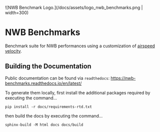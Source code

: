![NWB Benchmark Logo.](/docs/assets/logo_nwb_benchmarks.png | width=300)

# NWB Benchmarks

Benchmark suite for NWB performances using a customization of [airspeed velocity](https://asv.readthedocs.io/en/stable/).



## Building the Documentation

Public documentation can be found via `readthedocs`: https://nwb-benchmarks.readthedocs.io/en/latest/

To generate them locally, first install the additional packages required by executing the command...

```
pip install -r docs/requirements-rtd.txt
```

then build the docs by executing the command...

```
sphinx-build -M html docs docs/build
```
